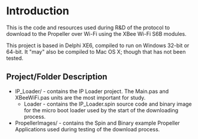 Introduction
============

This is the code and resources used during R&D of the protocol to download to the Propeller over Wi-Fi using the XBee Wi-Fi S6B modules.

This project is based in Delphi XE6, compiled to run on Windows 32-bit or 64-bit.  It "may" also be compiled to Mac OS X; though that has not
been tested.

Project/Folder Description
--------------------------

  * IP_Loader/ - contains the IP Loader project.  The Main.pas and XBeeWiFi.pas units are the most important for study. 
    * Loader - contains the IP_Loader.spin source code and binary image for the micro boot loader used by the start of the downloading process.
  * PropellerImages/ - contains the Spin and Binary example Propeller Applications used during testing of the download process.